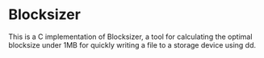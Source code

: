 # Blocksizer

This is a C implementation of Blocksizer, a tool for calculating the optimal
blocksize under 1MB for quickly writing a file to a storage device using dd.
